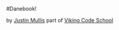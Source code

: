 #Danebook!

by [Justin Mullis](https://github.com/nonadmin)
part of [Viking Code School](http://www.vikingcodeschool.com/)
